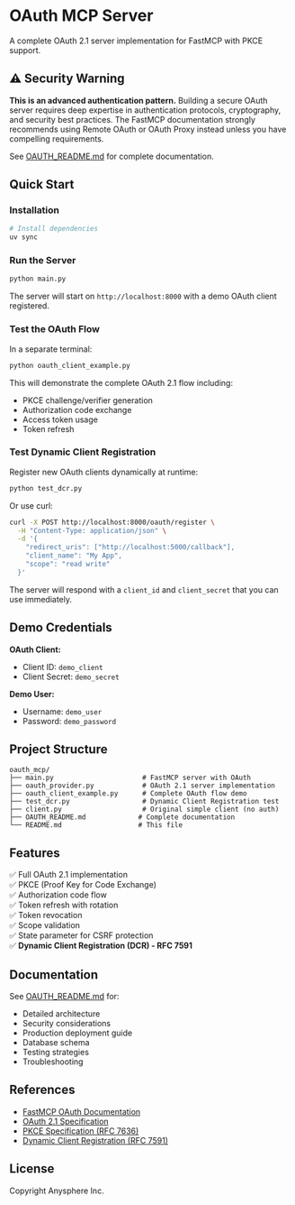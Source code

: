 # OAuth MCP Server

A complete OAuth 2.1 server implementation for FastMCP with PKCE support.

## ⚠️ Security Warning

**This is an advanced authentication pattern.** Building a secure OAuth server requires deep expertise in authentication protocols, cryptography, and security best practices. The FastMCP documentation strongly recommends using Remote OAuth or OAuth Proxy instead unless you have compelling requirements.

See [OAUTH_README.md](./OAUTH_README.md) for complete documentation.

## Quick Start

### Installation

```bash
# Install dependencies
uv sync
```

### Run the Server

```bash
python main.py
```

The server will start on `http://localhost:8000` with a demo OAuth client registered.

### Test the OAuth Flow

In a separate terminal:

```bash
python oauth_client_example.py
```

This will demonstrate the complete OAuth 2.1 flow including:
- PKCE challenge/verifier generation
- Authorization code exchange
- Access token usage
- Token refresh

### Test Dynamic Client Registration

Register new OAuth clients dynamically at runtime:

```bash
python test_dcr.py
```

Or use curl:

```bash
curl -X POST http://localhost:8000/oauth/register \
  -H "Content-Type: application/json" \
  -d '{
    "redirect_uris": ["http://localhost:5000/callback"],
    "client_name": "My App",
    "scope": "read write"
  }'
```

The server will respond with a `client_id` and `client_secret` that you can use immediately.

## Demo Credentials

**OAuth Client:**
- Client ID: `demo_client`
- Client Secret: `demo_secret`

**Demo User:**
- Username: `demo_user`
- Password: `demo_password`

## Project Structure

```
oauth_mcp/
├── main.py                      # FastMCP server with OAuth
├── oauth_provider.py            # OAuth 2.1 server implementation
├── oauth_client_example.py      # Complete OAuth flow demo
├── test_dcr.py                  # Dynamic Client Registration test
├── client.py                    # Original simple client (no auth)
├── OAUTH_README.md             # Complete documentation
└── README.md                   # This file
```

## Features

✅ Full OAuth 2.1 implementation  
✅ PKCE (Proof Key for Code Exchange)  
✅ Authorization code flow  
✅ Token refresh with rotation  
✅ Token revocation  
✅ Scope validation  
✅ State parameter for CSRF protection  
✅ **Dynamic Client Registration (DCR) - RFC 7591**  

## Documentation

See [OAUTH_README.md](./OAUTH_README.md) for:
- Detailed architecture
- Security considerations
- Production deployment guide
- Database schema
- Testing strategies
- Troubleshooting

## References

- [FastMCP OAuth Documentation](https://gofastmcp.com/servers/auth/full-oauth-server)
- [OAuth 2.1 Specification](https://datatracker.ietf.org/doc/html/draft-ietf-oauth-v2-1)
- [PKCE Specification (RFC 7636)](https://datatracker.ietf.org/doc/html/rfc7636)
- [Dynamic Client Registration (RFC 7591)](https://datatracker.ietf.org/doc/html/rfc7591)

## License

Copyright Anysphere Inc.


